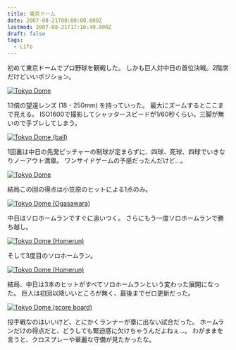 ```yaml
---
title: 東京ドーム
date: 2007-08-21T00:00:00.000Z
lastmod: 2007-08-21T17:16:49.000Z
draft: false
tags:
  - Life
---
```


初めて東京ドームでプロ野球を観戦した。 しかも巨人対中日の首位決戦。2階席だけどいいポジション。

[![Tokyo Dome](https://farm2.staticflickr.com/1395/1194838257_ac797c8fb5.jpg "Tokyo Dome")](http://www.flickr.com/photos/machu/1194838257/)

13倍の望遠レンズ (18 - 250mm) を持っていった。 最大にズームするとここまで見える。 ISO1600で撮影してシャッタースピードが1/60秒くらい。三脚が無いので手ブレしてしまう。

[![Tokyo Dome (ball)](https://farm2.staticflickr.com/1087/1194845789_d0f82e6161.jpg "Tokyo Dome (ball)")](http://www.flickr.com/photos/machu/1194845789/)

1回裏は中日の先発ピッチャーの制球が定まらずに、四球、死球、四球でいきなりノーアウト満塁。 ワンサイドゲームの予感だったんだけど…。

[![Tokyo Dome](https://farm2.staticflickr.com/1180/1194846709_ec079987c0.jpg "Tokyo Dome")](http://www.flickr.com/photos/machu/1194846709/)

結局この回の得点は小笠原のヒットによる1点のみ。

[![Tokyo Dome (Ogasawara)](https://farm2.staticflickr.com/1053/1194848497_7e9071aba7.jpg "Tokyo Dome (Ogasawara)")](http://www.flickr.com/photos/machu/1194848497/)

中日はソロホームランですぐに追いつく。 さらにもう一度ソロホームランで勝ち越し。

[![Tokyo Dome (Homerun)](https://farm2.staticflickr.com/1027/1194853737_96d3bfadcc.jpg "Tokyo Dome (Homerun)")](http://www.flickr.com/photos/machu/1194853737/)

そして3度目のソロホームラン。

[![Tokyo Dome (Homerun)](https://farm2.staticflickr.com/1421/1195733320_29b02660af.jpg "Tokyo Dome (Homerun)")](http://www.flickr.com/photos/machu/1195733320/)

結局、中日は3本のヒットがすべてソロホームランという変わった展開になった。 巨人は初回以降いいところが無く、最後までゼロ更新だった。

[![Tokyo Dome (score board)](https://farm2.staticflickr.com/1291/1195737680_b955a1d3f5.jpg "Tokyo Dome (score board)")](http://www.flickr.com/photos/machu/1195737680/)

投手戦なのはいいけど、とにかくランナーが塁に出ない試合だった。 ホームランだけの得点だと、どうしても緊迫感に欠けちゃうんだよねぇ…。 わがままを言うと、クロスプレーや華麗な守備が見たかったな。
